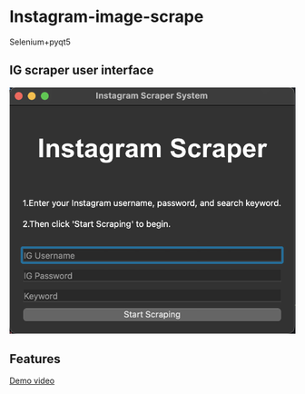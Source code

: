 # Instagram-image-scrape
Selenium+pyqt5

## IG scraper user interface
![UI-pic](./images/IG-scraper-UI.png)
## Features
[Demo video](https://youtu.be/u9mV5-VXe-M)